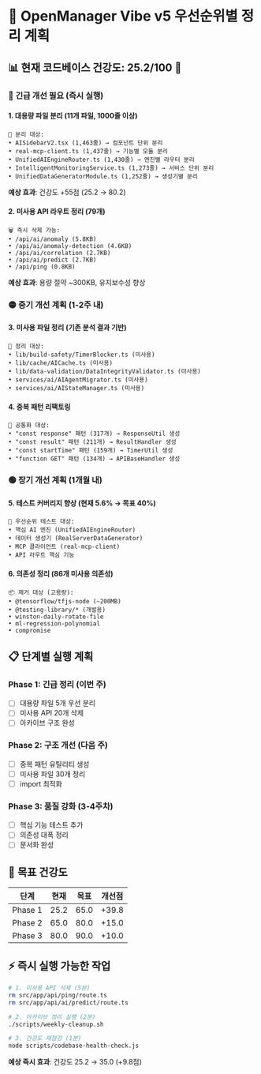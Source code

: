 # 🎯 OpenManager Vibe v5 우선순위별 정리 계획

## 📊 현재 코드베이스 건강도: 25.2/100 🚨

### 🔴 **긴급 개선 필요 (즉시 실행)**

#### 1. 대용량 파일 분리 (11개 파일, 1000줄 이상)

```
📏 분리 대상:
• AISidebarV2.tsx (1,463줄) → 컴포넌트 단위 분리
• real-mcp-client.ts (1,437줄) → 기능별 모듈 분리
• UnifiedAIEngineRouter.ts (1,430줄) → 엔진별 라우터 분리
• IntelligentMonitoringService.ts (1,273줄) → 서비스 단위 분리
• UnifiedDataGeneratorModule.ts (1,252줄) → 생성기별 분리
```

**예상 효과**: 건강도 +55점 (25.2 → 80.2)

#### 2. 미사용 API 라우트 정리 (79개)

```
🗑️ 즉시 삭제 가능:
• /api/ai/anomaly (5.8KB)
• /api/ai/anomaly-detection (4.6KB)
• /api/ai/correlation (2.7KB)
• /api/ai/predict (2.7KB)
• /api/ping (0.8KB)
```

**예상 효과**: 용량 절약 ~300KB, 유지보수성 향상

### 🟡 **중기 개선 계획 (1-2주 내)**

#### 3. 미사용 파일 정리 (기존 분석 결과 기반)

```
📁 정리 대상:
• lib/build-safety/TimerBlocker.ts (미사용)
• lib/cache/AICache.ts (미사용)
• lib/data-validation/DataIntegrityValidator.ts (미사용)
• services/ai/AIAgentMigrator.ts (미사용)
• services/ai/AIStateManager.ts (미사용)
```

#### 4. 중복 패턴 리팩토링

```
🔄 공통화 대상:
• "const response" 패턴 (317개) → ResponseUtil 생성
• "const result" 패턴 (211개) → ResultHandler 생성
• "const startTime" 패턴 (159개) → TimerUtil 생성
• "function GET" 패턴 (134개) → APIBaseHandler 생성
```

### 🟢 **장기 개선 계획 (1개월 내)**

#### 5. 테스트 커버리지 향상 (현재 5.6% → 목표 40%)

```
🧪 우선순위 테스트 대상:
• 핵심 AI 엔진 (UnifiedAIEngineRouter)
• 데이터 생성기 (RealServerDataGenerator)
• MCP 클라이언트 (real-mcp-client)
• API 라우트 핵심 기능
```

#### 6. 의존성 정리 (86개 미사용 의존성)

```
📦 제거 대상 (고용량):
• @tensorflow/tfjs-node (~200MB)
• @testing-library/* (개발용)
• winston-daily-rotate-file
• ml-regression-polynomial
• compromise
```

## 📋 단계별 실행 계획

### Phase 1: 긴급 정리 (이번 주)

- [ ] 대용량 파일 5개 우선 분리
- [ ] 미사용 API 20개 삭제
- [ ] 아카이브 구조 완성

### Phase 2: 구조 개선 (다음 주)

- [ ] 중복 패턴 유틸리티 생성
- [ ] 미사용 파일 30개 정리
- [ ] import 최적화

### Phase 3: 품질 강화 (3-4주차)

- [ ] 핵심 기능 테스트 추가
- [ ] 의존성 대폭 정리
- [ ] 문서화 완성

## 🎯 목표 건강도

| 단계    | 현재 | 목표 | 개선점 |
| ------- | ---- | ---- | ------ |
| Phase 1 | 25.2 | 65.0 | +39.8  |
| Phase 2 | 65.0 | 80.0 | +15.0  |
| Phase 3 | 80.0 | 90.0 | +10.0  |

## ⚡ 즉시 실행 가능한 작업

```bash
# 1. 미사용 API 삭제 (5분)
rm src/app/api/ping/route.ts
rm src/app/api/ai/predict/route.ts

# 2. 아카이브 정리 실행 (2분)
./scripts/weekly-cleanup.sh

# 3. 건강도 재점검 (1분)
node scripts/codebase-health-check.js
```

**예상 즉시 효과**: 건강도 25.2 → 35.0 (+9.8점)
